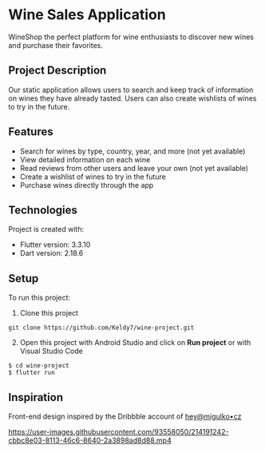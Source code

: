 # Wine Sales Application
WineShop the perfect platform for wine enthusiasts to discover new wines and purchase their favorites.

## Project Description
Our static application allows users to search and keep track of information on wines they have already tasted. Users can also create wishlists of wines to try in the future.

## Features
- Search for wines by type, country, year, and more (not yet available)
- View detailed information on each wine
- Read reviews from other users and leave your own (not yet available)
- Create a wishlist of wines to try in the future
- Purchase wines directly through the app

## Technologies
Project is created with:
* Flutter version: 3.3.10
* Dart version: 2.18.6

## Setup
To run this project:

1. Clone this project
 ```
git clone https://github.com/Keldy7/wine-project.git
```
2. Open this project with Android Studio and click on **Run project** or with Visual Studio Code
```
$ cd wine-project
$ flutter run
```


## Inspiration
Front-end design inspired by the Dribbble account of [hey@migulko•cz](https://dribbble.com/shots/19395431-Wine-e-commerce-mobile-app)


https://user-images.githubusercontent.com/93558050/214191242-cbbc8e03-8113-46c6-8640-2a3898ad8d88.mp4






